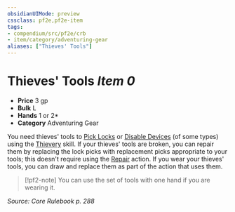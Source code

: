 ```yaml
---
obsidianUIMode: preview
cssclass: pf2e,pf2e-item
tags:
- compendium/src/pf2e/crb
- item/category/adventuring-gear
aliases: ["Thieves' Tools"]
---
```

# Thieves' Tools *Item 0*  

- **Price** 3 gp
- **Bulk** L
- **Hands** 1 or 2*
- **Category** Adventuring Gear

You need thieves' tools to [Pick Locks](rules/actions/pick-a-lock.md) or [Disable Devices](rules/actions/disable-a-device.md) (of some types) using the [Thievery](compendium/skills.md#Thievery) skill. If your thieves' tools are broken, you can repair them by replacing the lock picks with replacement picks appropriate to your tools; this doesn't require using the [Repair](rules/actions/repair.md) action. If you wear your thieves' tools, you can draw and replace them as part of the action that uses them.

> [!pf2-note]
> You can use the set of tools with one hand if you are wearing it.

*Source: Core Rulebook p. 288*